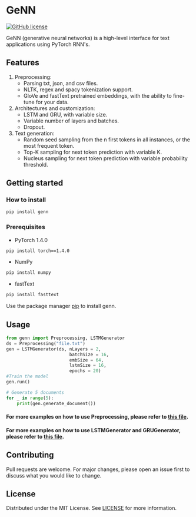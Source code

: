 # GeNN
[![GitHub license](https://img.shields.io/badge/license-MIT-blue.svg)](https://github.com/FahedSabellioglu/genn/blob/master/LICENSE.txt)

GeNN (generative neural networks) is a high-level interface for text applications using PyTorch RNN's.


## Features

1.  Preprocessing: 
	- Parsing txt, json, and csv files.
	- NLTK, regex and spacy tokenization support.
	- GloVe and fastText pretrained embeddings, with the ability to fine-tune for your data.
2. Architectures and customization:
	- LSTM and GRU, with variable size.
	- Variable number of layers and batches.
	- Dropout.
3. Text generation:
	- Random seed sampling from the n first tokens in all instances, or the most frequent token.
	- Top-K sampling for next token prediction with variable K.
	- Nucleus sampling for next token prediction with variable probability threshold.

## Getting started

### How to install
```bash
pip install genn
```
### Prerequisites
* PyTorch 1.4.0
```bash
pip install torch==1.4.0
```
* NumPy
```bash
pip install numpy
```
* fastText
```bash
pip install fasttext
```
Use the package manager [pip](https://pypi.org/project/genn) to install genn.

## Usage

```python
from genn import Preprocessing, LSTMGenerator
ds = Preprocessing("file.txt")
gen = LSTMGenerator(ds, nLayers = 2,
                        batchSize = 16,
                        embSize = 64,
                        lstmSize = 16,
                        epochs = 20)
#Train the model
gen.run()

# Generate 5 documents
for _ in range(5):
    print(gen.generate_document())
```
#### For more examples on how to use Preprocessing, please refer to [this file](https://github.com/FahedSabellioglu/genn/blob/master/preprocessing_examples.md).
#### For more examples on how to use LSTMGenerator and GRUGenerator, please refer to [this file](https://github.com/FahedSabellioglu/genn/blob/master/generator_examples.md).
## Contributing
 Pull requests are welcome. For major changes, please open an issue first to discuss what you would like to change.
## License
Distributed under the MIT License. See [LICENSE](https://github.com/FahedSabellioglu/genn/blob/master/LICENSE.txt) for more information.
